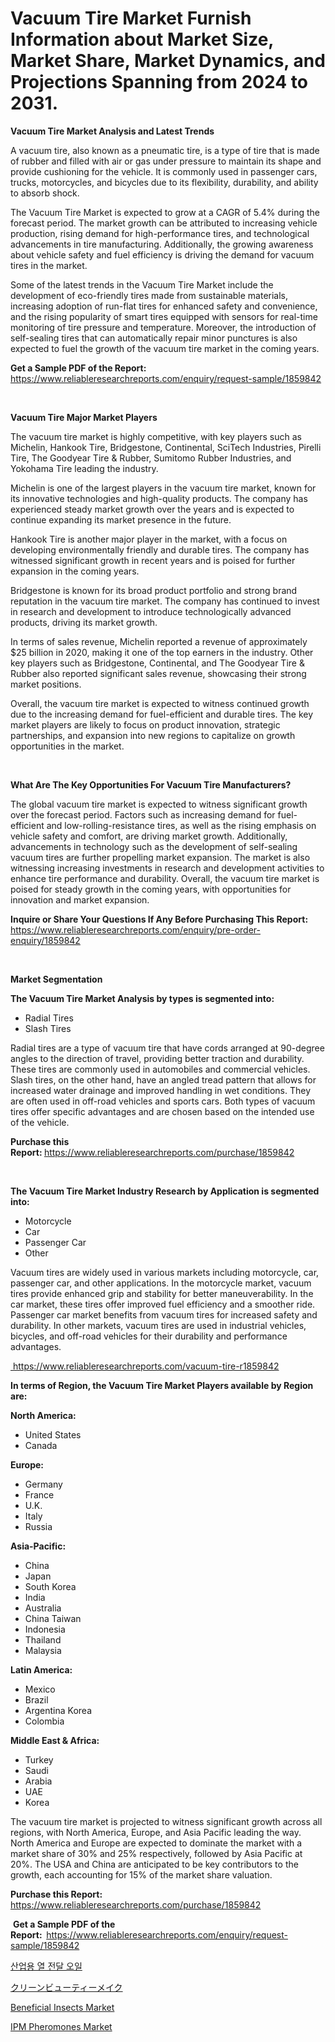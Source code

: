 <p><h1>Vacuum Tire Market Furnish Information about Market Size, Market Share, Market Dynamics, and Projections Spanning from 2024 to 2031.</h1></p><p><strong>Vacuum Tire Market Analysis and Latest Trends</strong></p>
<p><p>A vacuum tire, also known as a pneumatic tire, is a type of tire that is made of rubber and filled with air or gas under pressure to maintain its shape and provide cushioning for the vehicle. It is commonly used in passenger cars, trucks, motorcycles, and bicycles due to its flexibility, durability, and ability to absorb shock. </p><p>The Vacuum Tire Market is expected to grow at a CAGR of 5.4% during the forecast period. The market growth can be attributed to increasing vehicle production, rising demand for high-performance tires, and technological advancements in tire manufacturing. Additionally, the growing awareness about vehicle safety and fuel efficiency is driving the demand for vacuum tires in the market.</p><p>Some of the latest trends in the Vacuum Tire Market include the development of eco-friendly tires made from sustainable materials, increasing adoption of run-flat tires for enhanced safety and convenience, and the rising popularity of smart tires equipped with sensors for real-time monitoring of tire pressure and temperature. Moreover, the introduction of self-sealing tires that can automatically repair minor punctures is also expected to fuel the growth of the vacuum tire market in the coming years.</p></p>
<p><strong>Get a Sample PDF of the Report:&nbsp;</strong> <a href="https://www.reliableresearchreports.com/enquiry/request-sample/1859842">https://www.reliableresearchreports.com/enquiry/request-sample/1859842</a></p>
<p>&nbsp;</p>
<p><strong>Vacuum Tire Major Market Players</strong></p>
<p><p>The vacuum tire market is highly competitive, with key players such as Michelin, Hankook Tire, Bridgestone, Continental, SciTech Industries, Pirelli Tire, The Goodyear Tire & Rubber, Sumitomo Rubber Industries, and Yokohama Tire leading the industry.</p><p>Michelin is one of the largest players in the vacuum tire market, known for its innovative technologies and high-quality products. The company has experienced steady market growth over the years and is expected to continue expanding its market presence in the future.</p><p>Hankook Tire is another major player in the market, with a focus on developing environmentally friendly and durable tires. The company has witnessed significant growth in recent years and is poised for further expansion in the coming years.</p><p>Bridgestone is known for its broad product portfolio and strong brand reputation in the vacuum tire market. The company has continued to invest in research and development to introduce technologically advanced products, driving its market growth. </p><p>In terms of sales revenue, Michelin reported a revenue of approximately $25 billion in 2020, making it one of the top earners in the industry. Other key players such as Bridgestone, Continental, and The Goodyear Tire & Rubber also reported significant sales revenue, showcasing their strong market positions.</p><p>Overall, the vacuum tire market is expected to witness continued growth due to the increasing demand for fuel-efficient and durable tires. The key market players are likely to focus on product innovation, strategic partnerships, and expansion into new regions to capitalize on growth opportunities in the market.</p></p>
<p>&nbsp;</p>
<p><strong>What Are The Key Opportunities For Vacuum Tire Manufacturers?</strong></p>
<p><p>The global vacuum tire market is expected to witness significant growth over the forecast period. Factors such as increasing demand for fuel-efficient and low-rolling-resistance tires, as well as the rising emphasis on vehicle safety and comfort, are driving market growth. Additionally, advancements in technology such as the development of self-sealing vacuum tires are further propelling market expansion. The market is also witnessing increasing investments in research and development activities to enhance tire performance and durability. Overall, the vacuum tire market is poised for steady growth in the coming years, with opportunities for innovation and market expansion.</p></p>
<p><strong>Inquire or Share Your Questions If Any Before Purchasing This Report:</strong> <a href="https://www.reliableresearchreports.com/enquiry/pre-order-enquiry/1859842">https://www.reliableresearchreports.com/enquiry/pre-order-enquiry/1859842</a></p>
<p>&nbsp;</p>
<p><strong>Market Segmentation</strong></p>
<p><strong>The Vacuum Tire Market Analysis by types is segmented into:</strong></p>
<p><ul><li>Radial Tires</li><li>Slash Tires</li></ul></p>
<p><p>Radial tires are a type of vacuum tire that have cords arranged at 90-degree angles to the direction of travel, providing better traction and durability. These tires are commonly used in automobiles and commercial vehicles. Slash tires, on the other hand, have an angled tread pattern that allows for increased water drainage and improved handling in wet conditions. They are often used in off-road vehicles and sports cars. Both types of vacuum tires offer specific advantages and are chosen based on the intended use of the vehicle.</p></p>
<p><strong>Purchase this Report:&nbsp;</strong><a href="https://www.reliableresearchreports.com/purchase/1859842">https://www.reliableresearchreports.com/purchase/1859842</a></p>
<p>&nbsp;</p>
<p><strong>The Vacuum Tire Market Industry Research by Application is segmented into:</strong></p>
<p><ul><li>Motorcycle</li><li>Car</li><li>Passenger Car</li><li>Other</li></ul></p>
<p><p>Vacuum tires are widely used in various markets including motorcycle, car, passenger car, and other applications. In the motorcycle market, vacuum tires provide enhanced grip and stability for better maneuverability. In the car market, these tires offer improved fuel efficiency and a smoother ride. Passenger car market benefits from vacuum tires for increased safety and durability. In other markets, vacuum tires are used in industrial vehicles, bicycles, and off-road vehicles for their durability and performance advantages.</p></p>
<p><a href="https://www.reliableresearchreports.com/vacuum-tire-r1859842">&nbsp;https://www.reliableresearchreports.com/vacuum-tire-r1859842</a></p>
<p><strong>In terms of Region, the Vacuum Tire Market Players available by Region are:</strong></p>
<p>
    <p> <strong> North America: </strong>
        <ul>
            <li>United States</li>
            <li>Canada</li>
        </ul>
        </p> 
    <p> <strong> Europe: </strong>
        <ul>
            <li>Germany</li>
            <li>France</li>
            <li>U.K.</li>
            <li>Italy</li>
            <li>Russia</li>
        </ul>
        </p> 
    <p> <strong> Asia-Pacific: </strong>
        <ul>
            <li>China</li>
            <li>Japan</li>
            <li>South Korea</li>
            <li>India</li>
            <li>Australia</li>
            <li>China Taiwan</li>
            <li>Indonesia</li>
            <li>Thailand</li>
            <li>Malaysia</li>
        </ul>
        </p> 
    <p> <strong> Latin America: </strong>
        <ul>
            <li>Mexico</li>
            <li>Brazil</li>
            <li>Argentina Korea</li>
            <li>Colombia</li>
        </ul>
        </p> 
    <p> <strong> Middle East & Africa: </strong>
        <ul>
            <li>Turkey</li>
            <li>Saudi</li>
            <li>Arabia</li>
            <li>UAE</li>
            <li>Korea</li>
        </ul>
    </p>
    </p>
<p><p>The vacuum tire market is projected to witness significant growth across all regions, with North America, Europe, and Asia Pacific leading the way. North America and Europe are expected to dominate the market with a market share of 30% and 25% respectively, followed by Asia Pacific at 20%. The USA and China are anticipated to be key contributors to the growth, each accounting for 15% of the market share valuation.</p></p>
<p><strong>Purchase this Report: </strong><a href="https://www.reliableresearchreports.com/purchase/1859842">https://www.reliableresearchreports.com/purchase/1859842</a></p>
<p>&nbsp;<strong>Get a Sample PDF of the Report:&nbsp;&nbsp;</strong><a href="https://www.reliableresearchreports.com/enquiry/request-sample/1859842">https://www.reliableresearchreports.com/enquiry/request-sample/1859842</a></p>
<p><strong></strong></p>
<p><p><a href="https://github.com/anton65482023/Market-Research-Report-List-1/blob/main/9532991114153.md">산업용 열 전달 오일</a></p><p><a href="https://github.com/BrionnaBoyle/Market-Research-Report-List-1/blob/main/5515891122071.md">クリーンビューティーメイク</a></p><p><a href="https://github.com/nafisalvee228/Market-Research-Report-List-1/blob/main/beneficial-insects-market.md">Beneficial Insects Market</a></p><p><a href="https://github.com/ashepherd82/Market-Research-Report-List-5/blob/main/ipm-pheromones-market.md">IPM Pheromones Market</a></p></p>